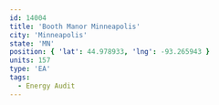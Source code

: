 ```yaml
---
id: 14004
title: 'Booth Manor Minneapolis'
city: 'Minneapolis'
state: 'MN'
position: { 'lat': 44.978933, 'lng': -93.265943 }
units: 157
type: 'EA'
tags:
  - Energy Audit
---
```

